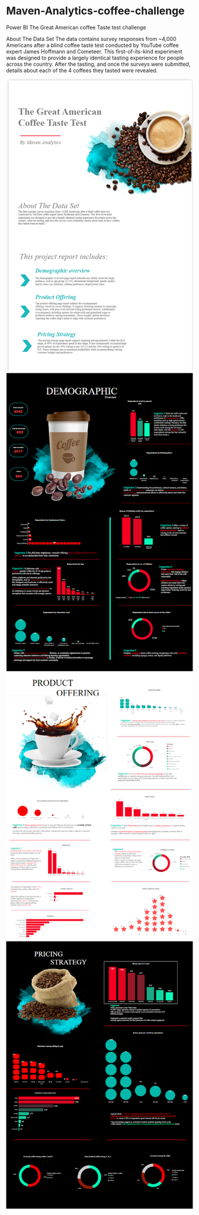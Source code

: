 # Maven-Analytics-coffee-challenge
Power BI The Great  American coffee Taste test challenge

About The Data Set
The data contains survey responses from ~4,000 Americans after a blind coffee taste test conducted by YouTube coffee expert James Hoffmann and Cometeer. This first-of-its-kind experiment was designed to provide a largely identical tasting experience for people across the country. After the tasting, and once the surveys were submitted, details about each of the 4 coffees they tasted were revealed.

![Alt Text](1.png)
![Alt Text](2.png)
![Alt Text](3.png)
![Alt Text](4.png)

